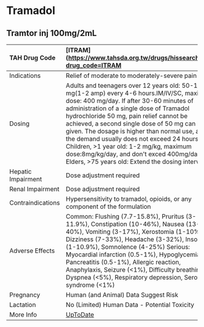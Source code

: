 # Tramadol

## Tramtor inj 100mg/2mL

| TAH Drug Code      | [ITRAM](https://www.tahsda.org.tw/drugs/hissearch.php?drug_code=ITRAM                                                                                                                                                                                                                                                                                                                                                                                                                                                |
|:-------------------|:---------------------------------------------------------------------------------------------------------------------------------------------------------------------------------------------------------------------------------------------------------------------------------------------------------------------------------------------------------------------------------------------------------------------------------------------------------------------------------------------------------------------|
| Indications        | Relief of moderate to moderately-severe pain                                                                                                                                                                                                                                                                                                                                                                                                                                                                         |
| Dosing             | Adults and teenagers over 12 years old: 50-100 mg(1-2 amp) every 4-6 hours.IM/IV/SC, maximum dose: 400 mg/day. If after 30-60 minutes of administration of a single dose of Tramadol hydrochloride 50 mg, pain relief cannot be achieved, a second single dose of 50 mg can be given. The dosage is higher than normal use, and the demand usually does not exceed 24 hours. Children, >1 year old: 1-2 mg/kg, maximum dose:8mg/kg/day, and don't exced 400mg/day. Elders, >75 years old: Extend the dosing interval |
| Hepatic Impairment | Dose adjustment required                                                                                                                                                                                                                                                                                                                                                                                                                                                                                             |
| Renal Impairment   | Dose adjustment required                                                                                                                                                                                                                                                                                                                                                                                                                                                                                             |
| Contraindications  | Hypersensitivity to tramadol, opioids, or any component of the formulation                                                                                                                                                                                                                                                                                                                                                                                                                                           |
| Adverse Effects    | Common: Flushing (7.7-15.8%), Pruritus (3-11.9%), Constipation (10-46%), Nausea (13-40%), Vomiting (3-17%), Xerostomia (1-10%), Dizziness (7-33%), Headache (3-32%), Insomnia (1-10.9%), Somnolence (4-25%) Serious: Myocardial infarction (0.5-1%), Hypoglycemia, Pancreatitis (0.5-1%), Allergic reaction, Anaphylaxis, Seizure (<1%), Difficulty breathing, Dyspnea (<5%), Respiratory depression, Serotonin syndrome (<1%)                                                                                       |
| Pregnancy          | Human (and Animal) Data Suggest Risk                                                                                                                                                                                                                                                                                                                                                                                                                                                                                 |
| Lactation          | No (Limited) Human Data - Potential Toxicity                                                                                                                                                                                                                                                                                                                                                                                                                                                                         |
| More Info          | [UpToDate](https://www.uptodate.com/contents/tramadol-drug-information)                                                                                                                                                                                                                                                                                                                                                                                                                                              |

